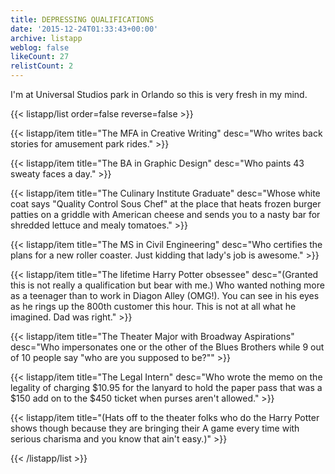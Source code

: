 ```yaml
---
title: DEPRESSING QUALIFICATIONS
date: '2015-12-24T01:33:43+00:00'
archive: listapp
weblog: false
likeCount: 27
relistCount: 2
---
```


I'm at Universal Studios park in Orlando so this is very fresh in my mind.

<!--more-->

{{< listapp/list order=false reverse=false >}}

   {{< listapp/item title="The MFA in Creative Writing"
      desc="Who writes back stories for amusement park rides." >}}

   {{< listapp/item title="The BA in Graphic Design"
      desc="Who paints 43 sweaty faces a day." >}}

   {{< listapp/item title="The Culinary Institute Graduate"
      desc="Whose white coat says \"Quality Control Sous Chef\" at the place that heats frozen burger patties on a griddle with American cheese and sends you to a nasty bar for shredded lettuce and mealy tomatoes." >}}

   {{< listapp/item title="The MS in Civil Engineering"
      desc="Who certifies the plans for a new roller coaster. Just kidding that lady's job is awesome." >}}

   {{< listapp/item title="The lifetime Harry Potter obsessee"
      desc="(Granted this is not really a qualification but bear with me.) Who wanted nothing more as a teenager than to work in Diagon Alley (OMG!). You can see in his eyes as he rings up the 800th customer this hour. This is not at all what he imagined. Dad was right." >}}

   {{< listapp/item title="The Theater Major with Broadway Aspirations"
      desc="Who impersonates one or the other of the Blues Brothers while 9 out of 10 people say \"who are you supposed to be?\"" >}}

   {{< listapp/item title="The Legal Intern"
      desc="Who wrote the memo on the legality of charging $10.95 for the lanyard to hold the paper pass that was a $150 add on to the $450 ticket when purses aren't allowed." >}}

   {{< listapp/item title="(Hats off to the theater folks who do the Harry Potter shows though because they are bringing their A game every time with serious charisma and you know that ain't easy.)" >}}

{{< /listapp/list >}}
